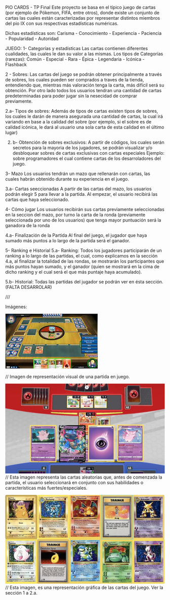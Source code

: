 PIO CARDS - TP Final
Este proyecto se basa en el típico juego de cartas (por ejemplo de Pókemon, FIFA, entre otros), donde existe un conjunto de cartas las cuales están caracterizadas
por representar distintos miembros del pio IX con sus respectivas estadísticas numéricas.

Dichas estadísticas son:
Carisma - Conocimiento - Experiencia - Paciencia - Popularidad - Autoridad

JUEGO:
1- Categorías y estadísticas
Las cartas contienen diferentes cualidades, las cuales le dan su valor a las mismas. Los tipos de Categorías (rarezas):
Común - Especial - Rara - Épica - Legendaria - Icónica - Flashback

2 - Sobres: 
Las cartas del juego se podrán obtener principalmente a través de sobres, los cuales pueden ser comprados a traves de la tienda, entendiendo que, mientras más valoración tenga la carta, más difícil será su obtención.
Por otro lado todos los usuarios tendran una cantidad de cartas predeterminadas para poder jugar sin la nesecidad de comprar previamente.

 2.a- Tipos de sobres:
Además de tipos de cartas existen tipos de sobres, los cuales le darán de manera asegurada una cantidad de cartas, la cual irá variando en base a la calidad del sobre (por ejemplo, si el sobre es de calidad icónica, le dará al usuario una sola carta de esta calidad en el último lugar)

 2. b- Obtención de sobres exclusivos:
A partir de códigos, los cuales serán secretos para la mayoria de los jugadores, se podrán visualizar y/o desbloquear sobres de cartas exclusivas con cartas especiales
Ejemplo: sobre programadores el cual contiene cartas de los desarroladores del juego. 

3- Mazo
Los usuarios tendrán un mazo que rellenarán con cartas, las cuales habrán obtenido durante su experiencia en el juego. 

 3.a- Cartas seeccionadas
A partir de las cartas del mazo, los usuarios podrán elegir 5 para llevar a la partida. 
Al empezar, el usuario recibirá las cartas que haya seleccionado. 

4- Cómo jugar
Los usuarios recibirán sus cartas previamente seleccionadas en la seccion del mazo, por turno la carta de la ronda (previamente seleccionada por uno de los usuarios) que tenga mayor puntuación será la ganadora de la ronda

 4.a- Finalización de la Partida
Al final del juego, el jugador que haya sumado más puntos a lo largo de la partida será el ganador.

5- Ranking e Historial
 5.a- Ranking:
 Todos los jugadores participarán de un ranking a lo largo de las partidas, el cual, como explicamos en la sección 4.a, al finalizar la totalidad de las rondas, se mostrarán los participantes que más puntos hayan sumado, y el ganador (quien se mostrará en la cima de dicho ranking y el cual será el que más puntaje haya acumulado). 
 
 5.b- Historial:
   Todas las partidas del jugador se podrán ver en ésta sección. (FALTA DESARROLAR)

///

Imágenes: 

![image](imagen1.jfif)

// Imagen de representación visual de una partida en juego. 


![image](imagen2.webp)
// Esta imagen representa las cartas aleatorias que, antes de comenzada la partida, el usuario seleccionará en conjunto con sus habilidades o características más fuertes/especiales. 


![image](imagen3.webp)
// Esta imagen, es una representación gráfica de las cartas del juego. Ver la sección 1 a 2.a.



